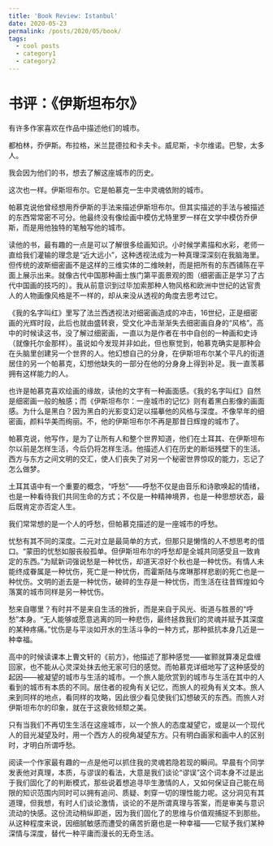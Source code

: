 ```yaml
---
title: 'Book Review: Istanbul'
date: 2020-05-23
permalink: /posts/2020/05/book/
tags:
  - cool posts
  - category1
  - category2
---
```



书评：《伊斯坦布尔》
======
有许多作家喜欢在作品中描述他们的城市。

都柏林，乔伊斯。布拉格，米兰昆德拉和卡夫卡。威尼斯，卡尔维诺。巴黎，太多人。

我会因为他们的书，想去了解这座城市的历史。

这次也一样。伊斯坦布尔。它是帕慕克一生中灵魂依附的城市。

帕慕克说他曾经想用乔伊斯的手法来描述伊斯坦布尔。但其实描述的手法与被描述的东西常常密不可分。他最终没有像绘画中模仿尤特里罗一样在文学中模仿乔伊斯，而是用他独特的笔触写他的城市。



读他的书，最有趣的一点是可以了解很多绘画知识。小时候学素描和水彩，老师一直给我们灌输的理念是“近大远小”，这种透视法成为一种真理深深刻在我脑海里。但传统的波斯细密画不是这样的三维实体的二维映射，而是把所有的东西铺陈在平面上展示出来。就像古代中国那种画士族门第平面景观的图（细密画正是学习了古代中国画的技巧的）。我从前意识到过毕加索那种人物风格和欧洲中世纪的达官贵人的人物画像风格是不一样的，却从来没从透视的角度去思考过它。

《我的名字叫红》里写了法兰西透视法对细密画造成的冲击，16世纪，正是细密画的光辉时段，此后也就由盛转衰，受文化冲击渐渐失去细密画自身的“风格”。高中的时候读这书，没了解过细密画，一直以为是作者在书中自创的一种画和史诗（就像托尔金那样）。虽说如今发现并非如此，但也察觉到，帕慕克确实是那种会在头脑里创建另一个世界的人。他幻想自己的分身，在伊斯坦布尔某个平凡的街道居住的另一个帕慕克，幻想他缺失的一部分在他的分身身上得到补足。我一直羡慕拥有这样能力的人。



也许是帕慕克喜欢绘画的缘故，读他的文字有一种画面感。《我的名字叫红》自然是细密画一般的触感；而《伊斯坦布尔：一座城市的记忆》则有着黑白影像的画面感。为什么是黑白？因为黑白的光影变幻足以描摹他的风格与深度。不像早年的细密画，颜料华美而绚丽。不，他的伊斯坦布尔不再是那昔日辉煌的城市了。

帕慕克说，他写作，是为了让所有人和整个世界知道，他们在土耳其、在伊斯坦布尔以前是怎样生活，今后仍将怎样生活。他描述人们在历史的断垣残壁下的生活。西方与东方之间文明的交汇，使人们丧失了对另一个秘密世界惊叹的能力，忘记了怎么做梦。



土耳其语中有一个重要的概念，“呼愁”——呼愁不仅是由音乐和诗歌唤起的情绪，也是一种看待我们共同生命的方式；不仅是一种精神境界，也是一种思想状态，最后既肯定亦否定人生。

我们常常想的是一个人的呼愁，但帕慕克描述的是一座城市的呼愁。

忧愁有其不同的深度。二元对立是最简单的方式，但那只是懒惰的人不想思考的借口。“蒙田的忧愁如服丧般孤单。但伊斯坦布尔的呼愁却是全城共同感受且一致肯定的东西。”为赋新词强说愁是一种忧伤，却道天凉好个秋也是一种忧伤。有情人未能终成眷属是一种忧伤，死亡是一种忧伤，而霍斯陆与席琳那样悲剧的死亡也是一种忧伤。文明的逝去是一种忧伤，破碎的生存是一种忧伤，而生活在往昔辉煌如今落寞的城市同样是另一种忧伤。

愁来自哪里？有时并不是来自生活的挫折，而是来自于风光、街道与胜景的“呼愁”本身。“无人能够或愿意逃离的同一种悲伤，最终拯救我们的灵魂并赋予其深度的某种疼痛。”忧伤是与平淡如开水的生活斗争的一种方式，那种抵抗本身几近是一种幸福。


高中的时候读课本上曹文轩的《前方》，他描述了那种感觉——崔颢就算凑足盘缠回家，也不能从心灵深处抹去他无家可归的感觉。而帕慕克详细地写了这种感受的起因——被凝望的城市与生活的城市。一个旅人能欣赏到的城市与生活在其中的人看到的城市有本质的不同。居住者的视角有关记忆，而旅人的视角有关文本。旅人来到同样的地点，看同样的攻略，因此很少看见使我们幻想破灭的东西。而旅人对伊斯坦布尔的印象，就在于这衰败倾颓之美。

只有当我们不再切生生活在这座城市，以一个旅人的态度凝望它，或是以一个现代人的目光凝望及时，用一个西方人的视角凝望东方。只有明白画家和画中人的区别时，才明白所谓呼愁。

阅读一个作家最有趣的一点是他可以抓住我的灵魂若隐若现的瞬间。早晨有个同学发表他对真理，本质，与谬误的看法，大意是我们谈论“谬误”这个词本身不过是出于我们固化了的判断模式，那些说着想追寻毕生激情的人，又如何保证自己能在局限的知识范围内同时可以拥有追问、质疑、刺穿一切的理性能力呢。这分洞见有其道理，但我想，有时人们谈论激情，谈论的不是所谓真理与答案，而是审美与意识流动的快感。这份流动稍纵即逝，因为我们固化了的思维与价值观捕捉不到那些。从这种程度来说，因细腻敏感而遭受的痛苦折磨也是一种幸福——它赋予我们某种深情与深度，替代一种平庸而漫长的无奇生活。
